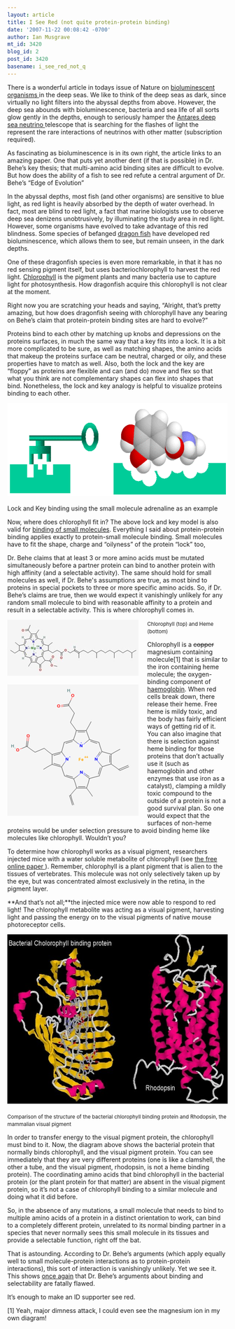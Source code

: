```yaml
---
layout: article
title: I See Red (not quite protein-protein binding)
date: '2007-11-22 00:08:42 -0700'
author: Ian Musgrave
mt_id: 3420
blog_id: 2
post_id: 3420
basename: i_see_red_not_q
---
```

There is a wonderful article in todays issue of Nature on [ bioluminescent organisms ](http://www.nature.com/news/2007/071121/full/450472a.html) in the deep seas. We like to think of the deep seas as dark, since virtually no light filters into the abyssal depths from above. However, the deep sea abounds with bioluminescence, bacteria and sea life of all sorts glow gently in the depths, enough to seriously hamper the [ Antares deep sea neutrino ](http://space.newscientist.com/article/mg19626276.400-neutrino-detector-reveals-deep-ocean-life.html) telescope that is searching for the flashes of light the represent the rare interactions of neutrinos with other matter (subscription required).

As fascinating as bioluminescence is in its own right, the article links to an amazing paper. One that puts yet another dent (if that is possible) in Dr. Behe’s key thesis; that multi-amino acid binding sites are difficult to evolve. But how does the ability of a fish to see red refute a central argument of Dr. Behe’s “Edge of Evolution”

In the abyssal depths, most fish (and other organisms) are sensitive to blue light, as red light is heavily absorbed by the depth of water overhead. In fact, most are blind to red light, a fact that marine biologists use to observe deep sea denizens unobtrusively, by illuminating the study area in red light. However, some organisms have evolved to take advantage of this red blindness. Some species of befanged [dragon fish](http://en.wikipedia.org/wiki/Dragonfish) have developed red bioluminescence, which allows them to see, but remain unseen, in the dark depths. 

One of these dragonfish species is even more remarkable, in that it has no red sensing pigment itself, but uses bacteriochlorophyll to harvest the red light. [Chlorophyll](http://en.wikipedia.org/wiki/Cholorophyll) is the pigment plants and many bacteria use to capture light for photosynthesis. How dragonfish acquire this chlorophyll is not clear at the moment.

Right now you are scratching your heads and saying, “Alright, that’s pretty amazing, but how does dragonfish seeing with chlorophyll have any bearing on Behe’s claim that protein-protein binding sites are hard to evolve?” 

Proteins bind to each other by matching up knobs and depressions on the proteins surfaces, in much the same way that a key fits into a lock. It is a bit more complicated to be sure, as well as matching shapes, the amino acids that makeup the proteins surface cam be neutral, charged or oily, and these properties have to match as well. Also, both the lock and the key are “floppy” as proteins are flexible and can (and do) move and flex so that what you think are not complementary shapes can flex into shapes that bind. Nonetheless, the lock and key analogy is helpful to visualize proteins binding to each other.

<img src="/uploads/2007/lock&key.gif" alt="lock&amp;amp;key.gif" width="612" height="212" style="text-align: center; display: block; margin: 0 auto 20px;" class="mt-image-center" />Lock and Key binding using the small molecule adrenaline as an example

Now, where does chlorophyll fit in?  The above lock and key model is also valid for [binding of small molecules](http://pandasthumb.org/archives/2007/11/an-open-letter-7.html). Everything I said about protein-protein binding applies exactly to protein-small molecule binding. Small molecules have to fit the shape, charge and “oilyness” of the protein “lock” too,

Dr. Behe claims that at least 3 or more amino acids must be mutated simultaneously before a partner protein can bind to another protein with high affinity (and a selectable activity). The same should hold for small molecules as well, if Dr. Behe's assumptions are true, as most bind to proteins in special pockets to three or more specific amino acids. So, if Dr. Behe’s claims are true, then we would expect it vanishingly unlikely for any random small molecule to bind with reasonable affinity to a protein and result in a selectable activity. This is where chlorophyll comes in.

[<img src="/uploads/2007/bacteriochlorophyll-thumb-300x128.jpg" alt="bacteriochlorophyll.jpg" width="300" height="128" style="float: left; margin: 0 20px 20px 0;" class="mt-image-left" />](/uploads/2007/bacteriochlorophyll.jpg)[<img src="/uploads/2007/heme-thumb-300x300.png" alt="heme.png" width="300" height="300" style="float: left; margin: 0 20px 20px 0;" class="mt-image-left" />](/uploads/2007/heme.png)<small>Chlorophyll (top) and Heme (bottom)</small>

Chlorophyll is a ~~copper~~ magnesium containing molecule\[1\] that is similar to the iron containing heme molecule; the oxygen-binding component of [haemoglobin](http://en.wikipedia.org/wiki/Hemoglobin). When red cells break down, there release their heme. Free heme is mildy toxic, and the body has fairly efficient ways of getting rid of it. You can also imagine that there is selection against heme binding for those proteins that don’t actually use it (such as haemoglobin and other enzymes that use iron as a catalyst), clamping a mildly toxic compound to the outside of a protein is not a good survival plan. So one would expect that the surfaces of non-heme proteins would be under selection pressure to avoid binding heme like molecules like chlorophyll. Wouldn’t you?

To determine how chlorophyll works as a visual pigment, researchers injected mice with a water soluble metabolite of chlorophyll (see [ the free online paper ](http://www.rsc.org/delivery/_ArticleLinking/DisplayArticleForFree.cfm?doi=b618104j&amp;JournalCode=PP)). Remember, chlorophyll is a plant pigment that is alien to the tissues of vertebrates. This molecule was not only selectively taken up by the eye, but was concentrated almost exclusively in the retina, in the pigment layer. 

**And that’s not all;**the injected mice were now able to respond to red light! The chlorophyll metabolite was acting as a visual pigment, harvesting light and passing the energy on to the visual pigments of native mouse photoreceptor cells. 

[<img src="/uploads/2007/Chlor_Rhod_comp-thumb-600x387.jpg" alt="Chlor_Rhod_comp.jpg" width="600" height="387" style="text-align: center; display: block; margin: 0 auto 20px;" class="mt-image-center" />](/uploads/2007/Chlor_Rhod_comp.jpg)<small>Comparison of the structure of the bacterial chlorophyll binding protein and Rhodopsin, the mammalian visual pigment</small>

In order to transfer energy to the visual pigment protein, the chlorophyll must bind to it.  Now, the diagram above shows the bacterial protein that normally binds chlorophyll, and the visual pigment protein. You can see immediately that they are very different proteins (one is like a clamshell, the other a tube, and the visual pigment, rhodopsin, is not a heme binding protein). The coordinating amino acids that bind chlorophyll in the bacterial protein (or the plant protein for that matter) are absent in the visual pigment protein, so it’s not a case of chlorophyll binding to a similar molecule and doing what it did before. 

So, in the absence of any mutations, a small molecule that needs to bind to multiple amino acids of a protein in a distinct orientation to work, can bind to a completely different protein, unrelated to its normal binding partner in a species that never normally sees this small molecule in its tissues and provide a selectable function, right off the bat.

That is astounding. According to Dr. Behe’s arguments (which apply equally well to small molecule-protein interactions as to protein-protein interactions), this sort of interaction is vanishingly unlikely. Yet we see it. This shows [once again](http://pandasthumb.org/archives/2007/11/the-open-letter.html) that Dr. Behe’s arguments about binding and selectability are fatally flawed.

It’s enough to make an ID supporter see red. 

\[1\] Yeah, major dimness attack, I could even see the magnesium ion in my own diagram!
